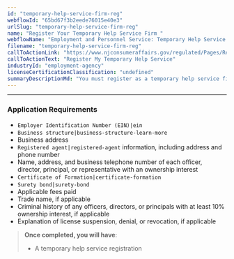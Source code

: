 ```yaml
---
id: "temporary-help-service-firm-reg"
webflowId: "65bd67f3b2eede76015e40e3"
urlSlug: "temporary-help-service-firm-reg"
name: "Register Your Temporary Help Service Firm "
webflowName: "Employment and Personnel Service: Temporary Help Service Firm "
filename: "temporary-help-service-firm-reg"
callToActionLink: "https://www.njconsumeraffairs.gov/regulated/Pages/Regulated-Business-Online-Registration.aspx"
callToActionText: "Register My Temporary Help Service"
industryId: "employment-agency"
licenseCertificationClassification: "undefined"
summaryDescriptionMd: "You must register as a temporary help service firm to place job seekers who are on your payroll with clients for temporary help services in New Jersey. Submit your application through the Regulated Business (RGB) Online Registration Portal."
---
```


---

### Application Requirements

- `Employer Identification Number (EIN)|ein`
- `Business structure|business-structure-learn-more`
- Business address
- `Registered agent|registered-agent` information, including address and phone number
- Name, address, and business telephone number of each officer, director, principal, or representative with an ownership interest
- `Certificate of Formation|certificate-formation`
- `Surety bond|surety-bond`
- Applicable fees paid
- Trade name, if applicable
- Criminal history of any officers, directors, or principals with at least 10% ownership interest, if applicable
- Explanation of license suspension, denial, or revocation, if applicable

> **Once completed, you will have**:
>
> - A temporary help service registration

